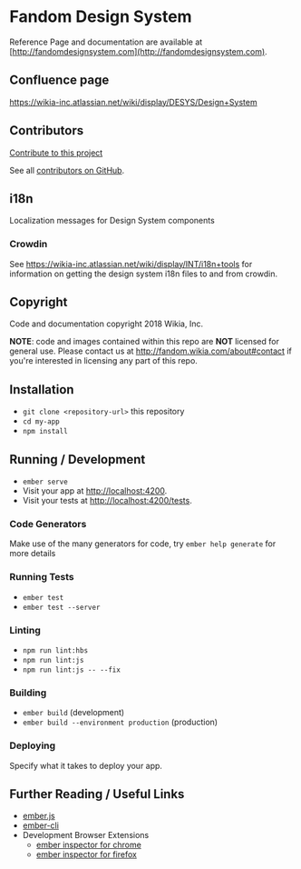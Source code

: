 # Fandom Design System

Reference Page and documentation are available at [http://fandomdesignsystem.com](http://fandomdesignsystem.com).

## Confluence page
https://wikia-inc.atlassian.net/wiki/display/DESYS/Design+System

## Contributors
[Contribute to this project](http://fandomdesignsystem.com/#/overview/contributing)

See all [contributors on GitHub](https://github.com/Wikia/design-system/graphs/contributors).

## i18n
Localization messages for Design System components

### Crowdin
See https://wikia-inc.atlassian.net/wiki/display/INT/i18n+tools for information on getting the design system i18n files to and from crowdin.

## Copyright
Code and documentation copyright 2018 Wikia, Inc.

**NOTE**: code and images contained within this repo are **NOT** licensed for general use.  Please contact us at http://fandom.wikia.com/about#contact if you're interested in licensing any part of this repo.

## Installation

* `git clone <repository-url>` this repository
* `cd my-app`
* `npm install`

## Running / Development

* `ember serve`
* Visit your app at [http://localhost:4200](http://localhost:4200).
* Visit your tests at [http://localhost:4200/tests](http://localhost:4200/tests).

### Code Generators

Make use of the many generators for code, try `ember help generate` for more details

### Running Tests

* `ember test`
* `ember test --server`

### Linting

* `npm run lint:hbs`
* `npm run lint:js`
* `npm run lint:js -- --fix`

### Building

* `ember build` (development)
* `ember build --environment production` (production)

### Deploying

Specify what it takes to deploy your app.

## Further Reading / Useful Links

* [ember.js](https://emberjs.com/)
* [ember-cli](https://ember-cli.com/)
* Development Browser Extensions
  * [ember inspector for chrome](https://chrome.google.com/webstore/detail/ember-inspector/bmdblncegkenkacieihfhpjfppoconhi)
  * [ember inspector for firefox](https://addons.mozilla.org/en-US/firefox/addon/ember-inspector/)
